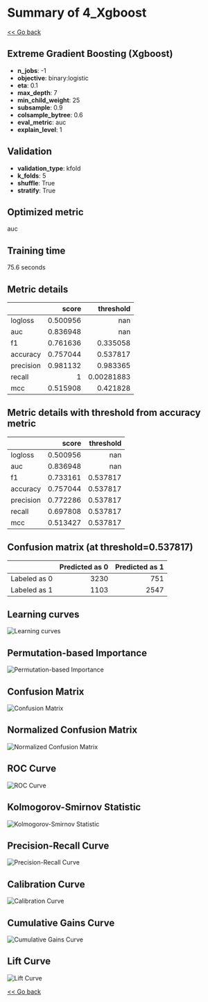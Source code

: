 # Summary of 4_Xgboost

[<< Go back](../README.md)


## Extreme Gradient Boosting (Xgboost)
- **n_jobs**: -1
- **objective**: binary:logistic
- **eta**: 0.1
- **max_depth**: 7
- **min_child_weight**: 25
- **subsample**: 0.9
- **colsample_bytree**: 0.6
- **eval_metric**: auc
- **explain_level**: 1

## Validation
 - **validation_type**: kfold
 - **k_folds**: 5
 - **shuffle**: True
 - **stratify**: True

## Optimized metric
auc

## Training time

75.6 seconds

## Metric details
|           |    score |    threshold |
|:----------|---------:|-------------:|
| logloss   | 0.500956 | nan          |
| auc       | 0.836948 | nan          |
| f1        | 0.761636 |   0.335058   |
| accuracy  | 0.757044 |   0.537817   |
| precision | 0.981132 |   0.983365   |
| recall    | 1        |   0.00281883 |
| mcc       | 0.515908 |   0.421828   |


## Metric details with threshold from accuracy metric
|           |    score |   threshold |
|:----------|---------:|------------:|
| logloss   | 0.500956 |  nan        |
| auc       | 0.836948 |  nan        |
| f1        | 0.733161 |    0.537817 |
| accuracy  | 0.757044 |    0.537817 |
| precision | 0.772286 |    0.537817 |
| recall    | 0.697808 |    0.537817 |
| mcc       | 0.513427 |    0.537817 |


## Confusion matrix (at threshold=0.537817)
|              |   Predicted as 0 |   Predicted as 1 |
|:-------------|-----------------:|-----------------:|
| Labeled as 0 |             3230 |              751 |
| Labeled as 1 |             1103 |             2547 |

## Learning curves
![Learning curves](learning_curves.png)

## Permutation-based Importance
![Permutation-based Importance](permutation_importance.png)
## Confusion Matrix

![Confusion Matrix](confusion_matrix.png)


## Normalized Confusion Matrix

![Normalized Confusion Matrix](confusion_matrix_normalized.png)


## ROC Curve

![ROC Curve](roc_curve.png)


## Kolmogorov-Smirnov Statistic

![Kolmogorov-Smirnov Statistic](ks_statistic.png)


## Precision-Recall Curve

![Precision-Recall Curve](precision_recall_curve.png)


## Calibration Curve

![Calibration Curve](calibration_curve_curve.png)


## Cumulative Gains Curve

![Cumulative Gains Curve](cumulative_gains_curve.png)


## Lift Curve

![Lift Curve](lift_curve.png)



[<< Go back](../README.md)
